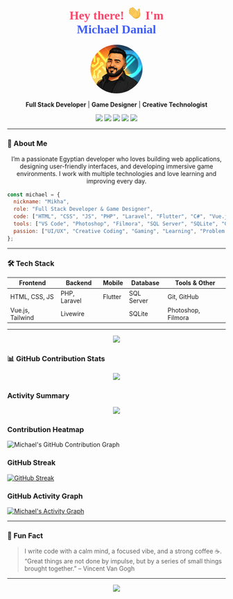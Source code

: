 <h1 align="center" style="color:#fc466b; font-family:Raleway;">
  Hey there! <img src="img\Hi-Hand.gif" width="35" style="border-radius: 50%; animation: pulse 2s infinite;" alt="Michael Danial Avatar"/> I'm <br> <span style="color:#3f5efb;">Michael Danial</span>
</h1>

<p align="center">
  <img src="img\avatar.jpg" width="120" style=" border-radius: 50%; animation: pulse 2s infinite;" alt="Michael Danial Avatar"/>
</p>

<p align="center">
  <b>Full Stack Developer</b> | <b>Game Designer</b> | <b>Creative Technologist</b>
</p>

<p align="center">
  <a href="https://linkedin.com/in/michaeldanial95" target="_blank"><img src="https://img.shields.io/badge/LinkedIn-0077B5?style=for-the-badge&logo=linkedin&logoColor=white"/></a>
  <a href="mailto:michael1101995@gmail.com"><img src="https://img.shields.io/badge/Gmail-EA4335?style=for-the-badge&logo=gmail&logoColor=white"/></a>
  <a href="https://wa.me/201095161434" target="_blank"><img src="https://img.shields.io/badge/WhatsApp-25D366?style=for-the-badge&logo=whatsapp&logoColor=white"/></a>
  <a href="https://github.com/MichaelDanial95"><img src="https://img.shields.io/badge/GitHub-171515?style=for-the-badge&logo=github&logoColor=white"/></a>
  <a href="https://www.facebook.com/Mikha.Daniel1995" target="_blank"><img src="https://img.shields.io/badge/Facebook-1877F2?style=for-the-badge&logo=facebook&logoColor=white"/></a>
</p>

---

### 🚀 About Me
<p align="center">
I’m a passionate Egyptian developer who loves building web applications, designing user-friendly interfaces, and developing immersive game environments. I work with multiple technologies and love learning and improving every day.

</p>

```js
const michael = {
  nickname: "Mikha",
  role: "Full Stack Developer & Game Designer",
  code: ["HTML", "CSS", "JS", "PHP", "Laravel", "Flutter", "C#", "Vue.js", "Livewire"],
  tools: ["VS Code", "Photoshop", "Filmora", "SQL Server", "SQLite", "GitHub"],
  passion: ["UI/UX", "Creative Coding", "Gaming", "Learning", "Problem Solving"]
};


```

---

### 🛠️ Tech Stack

<p align="center">

| Frontend        | Backend        | Mobile         | Database       | Tools & Other       |
|----------------|----------------|----------------|----------------|---------------------|
| HTML, CSS, JS  | PHP, Laravel   | Flutter        | SQL Server     | Git, GitHub         |
| Vue.js, Tailwind | Livewire      |                | SQLite         | Photoshop, Filmora  |

></p>

---


 <p align="center">
  <img src="https://github-readme-stats.vercel.app/api/top-langs/?username=MichaelDanial95&layout=compact&theme=tokyonight" width="340"/></p>





### 📊 GitHub Contribution Stats

<p align="center">
 <img src="https://github-readme-stats.vercel.app/api?username=MichaelDanial95&show_icons=true&theme=tokyonight" width="450"/>
 </p>
 
###  Activity Summary

<p align="center">
<img src="https://github-profile-summary-cards.vercel.app/api/cards/profile-details?username=MichaelDanial95&theme=tokyonight" />
</p>

### Contribution Heatmap 

<p align="center">

![Michael's GitHub Contribution Graph](https://ghchart.rshah.org/FC466B/MichaelDanial95)

</p>


### GitHub Streak

<p align="center">

[![GitHub Streak](https://streak-stats.demolab.com?user=MichaelDanial95&theme=radical)](https://git.io/streak-stats)

</p>

### GitHub Activity Graph 

<p align="center">

[![Michael's Activity Graph](https://github-readme-activity-graph.vercel.app/graph?username=MichaelDanial95&bg_color=0d1117&color=fc466b&line=3f5efb&point=f97316&area=true&hide_border=true)](https://github.com/MichaelDanial95)

</p>




---

### 🎯 Fun Fact

<p align="center">

> I write code with a calm mind, a focused vibe, and a strong coffee ☕.  
> “Great things are not done by impulse, but by a series of small things brought together.” – Vincent Van Gogh

</p>

---

<p align="center">
  <img src="https://readme-typing-svg.herokuapp.com?font=Raleway&color=FC466B&size=24&center=true&vCenter=true&width=500&lines=Thanks+for+visiting+my+profile!;Let's+build+something+awesome+🚀" />
  
</p>




